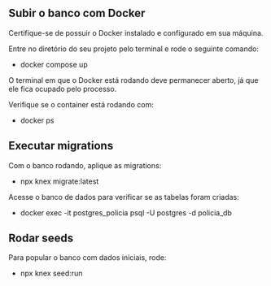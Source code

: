## Subir o banco com Docker

Certifique-se de possuir o Docker instalado e configurado em sua máquina.

Entre no diretório do seu projeto pelo terminal e rode o seguinte comando:
- docker compose up

O terminal em que o Docker está rodando deve permanecer aberto, já que ele fica ocupado pelo processo.

Verifique se o container está rodando com:
- docker ps

## Executar migrations

Com o banco rodando, aplique as migrations:
- npx knex migrate:latest

Acesse o banco de dados para verificar se as tabelas foram criadas: 
- docker exec -it postgres_policia psql -U postgres -d policia_db

## Rodar seeds

Para popular o banco com dados iniciais, rode:
- npx knex seed:run